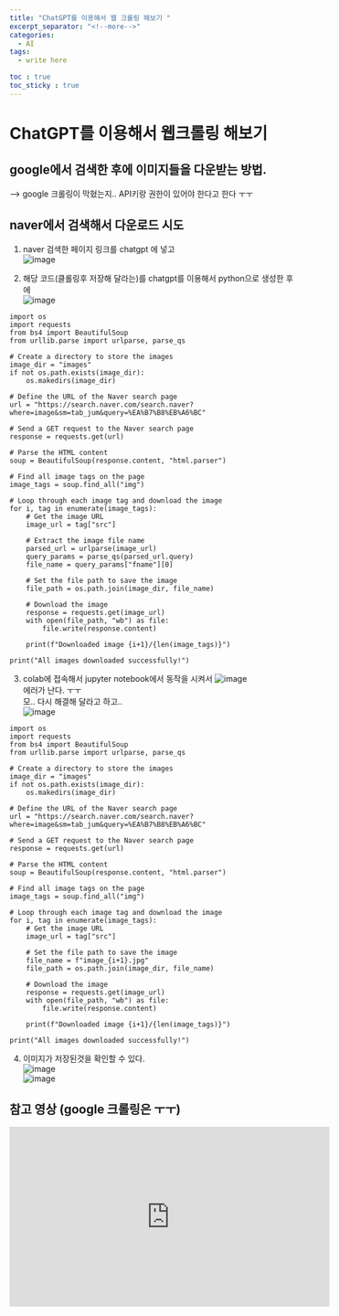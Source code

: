 ```yaml
---
title: "ChatGPT를 이용해서 웹 크롤링 해보기 "
excerpt_separator: "<!--more-->"
categories:
  - AI
tags:
  - write here

toc : true
toc_sticky : true
---
```


# ChatGPT를 이용해서 웹크롤링 해보기  

## google에서 검색한 후에 이미지들을 다운받는 방법.  
--> google 크롤링이 막혔는지.. API키랑 권한이 있어야 한다고 한다 ㅜㅜ  

## naver에서 검색해서 다운로드 시도
1. naver  검색한 페이지 링크를 chatgpt 에 넣고   
   ![image](https://github.com/younlea/younlea.github.io/assets/1435846/995181e0-2be2-4cf9-9afe-7e9aa019a0d1)   
  

2. 해당 코드(클롤링후 저장해 달라는)를 chatgpt를 이용해서 python으로 생성한 후에     
   ![image](https://github.com/younlea/younlea.github.io/assets/1435846/1091e1f5-6ac3-47a0-a1a2-2c14f0da85c6)
   
``` 
import os
import requests
from bs4 import BeautifulSoup
from urllib.parse import urlparse, parse_qs

# Create a directory to store the images
image_dir = "images"
if not os.path.exists(image_dir):
    os.makedirs(image_dir)

# Define the URL of the Naver search page
url = "https://search.naver.com/search.naver?where=image&sm=tab_jum&query=%EA%B7%B8%EB%A6%BC"

# Send a GET request to the Naver search page
response = requests.get(url)

# Parse the HTML content
soup = BeautifulSoup(response.content, "html.parser")

# Find all image tags on the page
image_tags = soup.find_all("img")

# Loop through each image tag and download the image
for i, tag in enumerate(image_tags):
    # Get the image URL
    image_url = tag["src"]

    # Extract the image file name
    parsed_url = urlparse(image_url)
    query_params = parse_qs(parsed_url.query)
    file_name = query_params["fname"][0]

    # Set the file path to save the image
    file_path = os.path.join(image_dir, file_name)

    # Download the image
    response = requests.get(image_url)
    with open(file_path, "wb") as file:
        file.write(response.content)

    print(f"Downloaded image {i+1}/{len(image_tags)}")

print("All images downloaded successfully!")
```

3. colab에 접속해서 jupyter notebook에서 동작을 시켜서
![image](https://github.com/younlea/younlea.github.io/assets/1435846/7be44947-fc2c-4b71-a50a-3e03c8605b7b)   
에러가 난다. ㅜㅜ   
모.. 다시 해결해 달라고 하고..   
![image](https://github.com/younlea/younlea.github.io/assets/1435846/c159c1de-3643-494b-82d7-fe4532abc672)   

```
import os
import requests
from bs4 import BeautifulSoup
from urllib.parse import urlparse, parse_qs

# Create a directory to store the images
image_dir = "images"
if not os.path.exists(image_dir):
    os.makedirs(image_dir)

# Define the URL of the Naver search page
url = "https://search.naver.com/search.naver?where=image&sm=tab_jum&query=%EA%B7%B8%EB%A6%BC"

# Send a GET request to the Naver search page
response = requests.get(url)

# Parse the HTML content
soup = BeautifulSoup(response.content, "html.parser")

# Find all image tags on the page
image_tags = soup.find_all("img")

# Loop through each image tag and download the image
for i, tag in enumerate(image_tags):
    # Get the image URL
    image_url = tag["src"]

    # Set the file path to save the image
    file_name = f"image_{i+1}.jpg"
    file_path = os.path.join(image_dir, file_name)

    # Download the image
    response = requests.get(image_url)
    with open(file_path, "wb") as file:
        file.write(response.content)

    print(f"Downloaded image {i+1}/{len(image_tags)}")

print("All images downloaded successfully!")

```
     
4. 이미지가 저장된것을 확인할 수 있다.    
![image](https://github.com/younlea/younlea.github.io/assets/1435846/091b7a4f-68b2-4362-97f7-e613259eeb93)  
![image](https://github.com/younlea/younlea.github.io/assets/1435846/e036e33e-1db9-43d4-9d85-87f604d4ab15)  

## 참고 영상 (google 크롤링은 ㅜㅜ)
<iframe width="560" height="315" src="https://www.youtube.com/embed/ckDHMbJ4MHo" frameborder="0" allowfullscreen></iframe>

